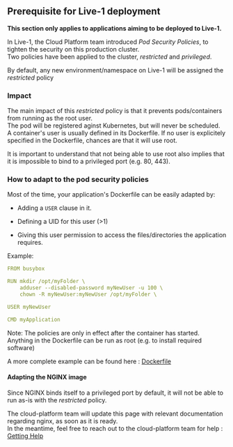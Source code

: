 ## Prerequisite for Live-1 deployment

**This section only applies to applications aiming to be deployed to Live-1.**

In Live-1, the Cloud Platform team introduced _Pod Security Policies_, to tighten the security on this production cluster.  
Two policies have been applied to the cluster, _restricted_ and _privileged_. 

By default, any new environment/namespace on Live-1 will be assigned the _restricted_ policy

### Impact 

The main impact of this _restricted_ policy is that it prevents pods/containers from running as the root user.   
The pod will be registered aginst Kubernetes, but will never be scheduled.  
A container's user is usually defined in its Dockerfile. If no user is explicitely specified in the Dockerfile, chances are that it will use root.  

It is important to understand that not being able to use root also implies that it is impossible to bind to a privileged port (e.g. 80, 443).

### How to adapt to the pod security policies

Most of the time, your application's Dockerfile can be easily adapted by:  

 - Adding a `USER` clause in it.  

 - Defining a UID for this user (>1)  

 - Giving this user permission to access the files/directories the application requires.


Example: 

```yaml
FROM busybox  

RUN mkdir /opt/myFolder \  
    adduser --disabled-password myNewUser -u 100 \   
    chown -R myNewUser:myNewUser /opt/myFolder \  

USER myNewUser  

CMD myApplication  
```

Note: The policies are only in effect after the container has started. Anything in the Dockerfile can be run as root (e.g. to install required software)

A more complete example can be found here :  [Dockerfile](https://github.com/ministryofjustice/cloud-platform-multi-container-demo-app/blob/master/rails-app/Dockerfile)

#### Adapting the NGINX image

Since NGINX binds itself to a privileged port by default, it will not be able to run as-is with the _restricted_ policy. 

The cloud-platform team will update this page with relevant documentation regarding nginx, as soon as it is ready.   
In the meantime, feel free to reach out to the cloud-platform team for help : [Getting Help](getting-help.html)

